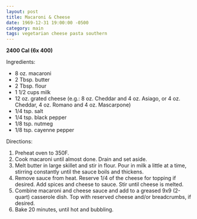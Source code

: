 ```yaml
---
layout: post
title: Macaroni & Cheese
date: 1969-12-31 19:00:00 -0500
category: main
tags: vegetarian cheese pasta southern
---
```

<b>2400 Cal (6x 400)</b>
<p>Ingredients:</p><ul>
<li>8 oz. macaroni</li>
<li>2 Tbsp. butter</li>
<li>2 Tbsp. flour</li>
<li>1 1/2 cups milk</li>
<li>12 oz. grated cheese (e.g.: 8 oz. Cheddar and 4 oz. Asiago, or 4 oz. Cheddar, 4 oz. Romano and 4 oz. Mascarpone)</li>
<li>1/4 tsp. salt</li>
<li>1/4 tsp. black pepper</li>
<li>1/8 tsp. nutmeg</li>
<li>1/8 tsp. cayenne pepper</li>
</ul>
<p>Directions:</p>
<ol>
<li>Preheat oven to 350F.</li>
<li>Cook macaroni until almost done.  Drain and set aside.</li>
<li>Melt butter in large skillet and stir in flour.  Pour in milk a little at a time, stirring constantly until the sauce boils and thickens.</li>
<li>Remove sauce from heat. Reserve 1/4 of the cheese for topping if desired.  Add spices and cheese to sauce.  Stir until cheese is melted.</li>
<li>Combine macaroni and cheese sauce and add to a greased 9x9 (2-quart) casserole dish.  Top with reserved cheese and/or breadcrumbs, if desired.</li>
<li>Bake 20 minutes, until hot and bubbling.</li>
</ol>

